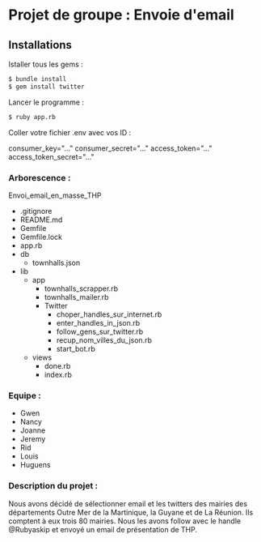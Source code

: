 # Projet de groupe : Envoie d'email

## Installations

Istaller tous les gems :

```sh
$ bundle install
$ gem install twitter
```

Lancer le programme :

```sh
$ ruby app.rb
```

Coller votre fichier .env avec vos ID :

consumer_key="..."
consumer_secret="..."
access_token="..."
access_token_secret="..."

### Arborescence :

Envoi_email_en_masse_THP 
- .gitignore
- README.md
- Gemfile
- Gemfile.lock
- app.rb
- db
  - townhalls.json
- lib
  - app
    - townhalls_scrapper.rb
    - townhalls_mailer.rb
    - Twitter 
        - choper_handles_sur_internet.rb
        - enter_handles_in_json.rb
        - follow_gens_sur_twitter.rb
        - recup_nom_villes_du_json.rb
        - start_bot.rb
  - views
    - done.rb
    - index.rb

### Equipe :

- Gwen
- Nancy
- Joanne
- Jeremy
- Rid
- Louis
- Huguens

### Description du projet :

Nous avons décidé de sélectionner email et les twitters des mairies des départements Outre Mer de la Martinique, la Guyane et de La Réunion. Ils comptent à eux trois 80 mairies. Nous les avons follow avec le handle @Rubyaskip et envoyé un email de présentation de THP.
